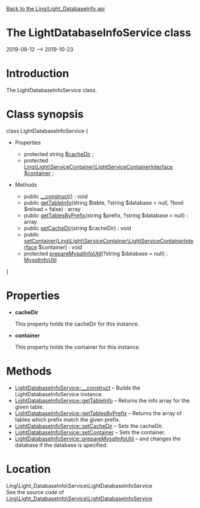 [Back to the Ling/Light_DatabaseInfo api](https://github.com/lingtalfi/Light_DatabaseInfo/blob/master/doc/api/Ling/Light_DatabaseInfo.md)



The LightDatabaseInfoService class
================
2019-09-12 --> 2019-10-23






Introduction
============

The LightDatabaseInfoService class.



Class synopsis
==============


class <span class="pl-k">LightDatabaseInfoService</span>  {

- Properties
    - protected string [$cacheDir](#property-cacheDir) ;
    - protected [Ling\Light\ServiceContainer\LightServiceContainerInterface](https://github.com/lingtalfi/Light/blob/master/doc/api/Ling/Light/ServiceContainer/LightServiceContainerInterface.md) [$container](#property-container) ;

- Methods
    - public [__construct](https://github.com/lingtalfi/Light_DatabaseInfo/blob/master/doc/api/Ling/Light_DatabaseInfo/Service/LightDatabaseInfoService/__construct.md)() : void
    - public [getTableInfo](https://github.com/lingtalfi/Light_DatabaseInfo/blob/master/doc/api/Ling/Light_DatabaseInfo/Service/LightDatabaseInfoService/getTableInfo.md)(string $table, ?string $database = null, ?bool $reload = false) : array
    - public [getTablesByPrefix](https://github.com/lingtalfi/Light_DatabaseInfo/blob/master/doc/api/Ling/Light_DatabaseInfo/Service/LightDatabaseInfoService/getTablesByPrefix.md)(string $prefix, ?string $database = null) : array
    - public [setCacheDir](https://github.com/lingtalfi/Light_DatabaseInfo/blob/master/doc/api/Ling/Light_DatabaseInfo/Service/LightDatabaseInfoService/setCacheDir.md)(string $cacheDir) : void
    - public [setContainer](https://github.com/lingtalfi/Light_DatabaseInfo/blob/master/doc/api/Ling/Light_DatabaseInfo/Service/LightDatabaseInfoService/setContainer.md)([Ling\Light\ServiceContainer\LightServiceContainerInterface](https://github.com/lingtalfi/Light/blob/master/doc/api/Ling/Light/ServiceContainer/LightServiceContainerInterface.md) $container) : void
    - protected [prepareMysqlInfoUtil](https://github.com/lingtalfi/Light_DatabaseInfo/blob/master/doc/api/Ling/Light_DatabaseInfo/Service/LightDatabaseInfoService/prepareMysqlInfoUtil.md)(?string $database = null) : [MysqlInfoUtil](https://github.com/lingtalfi/SimplePdoWrapper/blob/master/doc/api/Ling/SimplePdoWrapper/Util/MysqlInfoUtil.md)

}




Properties
=============

- <span id="property-cacheDir"><b>cacheDir</b></span>

    This property holds the cacheDir for this instance.
    
    

- <span id="property-container"><b>container</b></span>

    This property holds the container for this instance.
    
    



Methods
==============

- [LightDatabaseInfoService::__construct](https://github.com/lingtalfi/Light_DatabaseInfo/blob/master/doc/api/Ling/Light_DatabaseInfo/Service/LightDatabaseInfoService/__construct.md) &ndash; Builds the LightDatabaseInfoService instance.
- [LightDatabaseInfoService::getTableInfo](https://github.com/lingtalfi/Light_DatabaseInfo/blob/master/doc/api/Ling/Light_DatabaseInfo/Service/LightDatabaseInfoService/getTableInfo.md) &ndash; Returns the info array for the given table.
- [LightDatabaseInfoService::getTablesByPrefix](https://github.com/lingtalfi/Light_DatabaseInfo/blob/master/doc/api/Ling/Light_DatabaseInfo/Service/LightDatabaseInfoService/getTablesByPrefix.md) &ndash; Returns the array of tables which prefix match the given prefix.
- [LightDatabaseInfoService::setCacheDir](https://github.com/lingtalfi/Light_DatabaseInfo/blob/master/doc/api/Ling/Light_DatabaseInfo/Service/LightDatabaseInfoService/setCacheDir.md) &ndash; Sets the cacheDir.
- [LightDatabaseInfoService::setContainer](https://github.com/lingtalfi/Light_DatabaseInfo/blob/master/doc/api/Ling/Light_DatabaseInfo/Service/LightDatabaseInfoService/setContainer.md) &ndash; Sets the container.
- [LightDatabaseInfoService::prepareMysqlInfoUtil](https://github.com/lingtalfi/Light_DatabaseInfo/blob/master/doc/api/Ling/Light_DatabaseInfo/Service/LightDatabaseInfoService/prepareMysqlInfoUtil.md) &ndash; and changes the database if the database is specified.





Location
=============
Ling\Light_DatabaseInfo\Service\LightDatabaseInfoService<br>
See the source code of [Ling\Light_DatabaseInfo\Service\LightDatabaseInfoService](https://github.com/lingtalfi/Light_DatabaseInfo/blob/master/Service/LightDatabaseInfoService.php)



